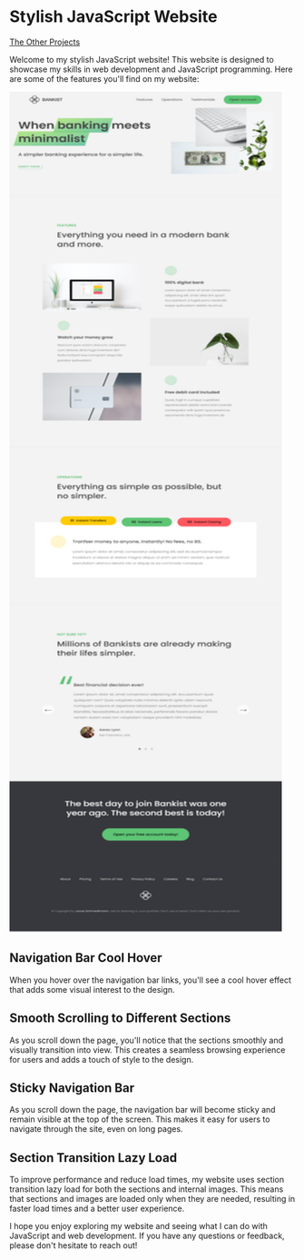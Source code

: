 # Stylish JavaScript Website

[The Other Projects](https://github.com/mAbdullah821/javascript-projects)

Welcome to my stylish JavaScript website! This website is designed to showcase my skills in web development and JavaScript programming. Here are some of the features you'll find on my website:

<img src="./Images/Stylish-JavaScript-website.png" alt="Stylish JavaScript Website" width="480" height="1480"/>

## Navigation Bar Cool Hover

When you hover over the navigation bar links, you'll see a cool hover effect that adds some visual interest to the design.

## Smooth Scrolling to Different Sections

As you scroll down the page, you'll notice that the sections smoothly and visually transition into view. This creates a seamless browsing experience for users and adds a touch of style to the design.

## Sticky Navigation Bar

As you scroll down the page, the navigation bar will become sticky and remain visible at the top of the screen. This makes it easy for users to navigate through the site, even on long pages.

## Section Transition Lazy Load

To improve performance and reduce load times, my website uses section transition lazy load for both the sections and internal images. This means that sections and images are loaded only when they are needed, resulting in faster load times and a better user experience.

I hope you enjoy exploring my website and seeing what I can do with JavaScript and web development. If you have any questions or feedback, please don't hesitate to reach out!
